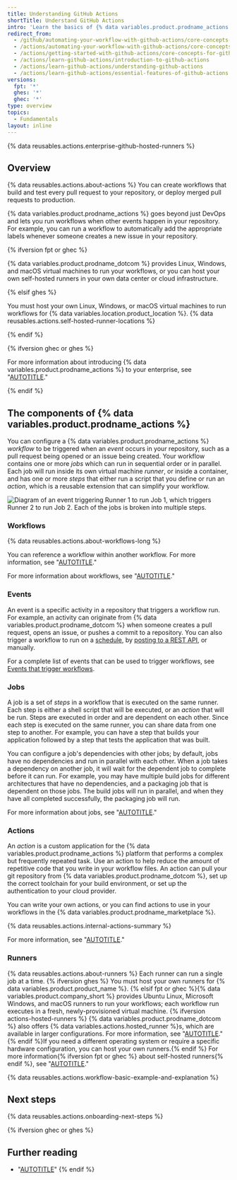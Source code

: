 ```yaml
---
title: Understanding GitHub Actions
shortTitle: Understand GitHub Actions
intro: 'Learn the basics of {% data variables.product.prodname_actions %}, including core concepts and essential terminology.'
redirect_from:
  - /github/automating-your-workflow-with-github-actions/core-concepts-for-github-actions
  - /actions/automating-your-workflow-with-github-actions/core-concepts-for-github-actions
  - /actions/getting-started-with-github-actions/core-concepts-for-github-actions
  - /actions/learn-github-actions/introduction-to-github-actions
  - /actions/learn-github-actions/understanding-github-actions
  - /actions/learn-github-actions/essential-features-of-github-actions
versions:
  fpt: '*'
  ghes: '*'
  ghec: '*'
type: overview
topics:
  - Fundamentals
layout: inline
---
```


{% data reusables.actions.enterprise-github-hosted-runners %}

## Overview

{% data reusables.actions.about-actions %}  You can create workflows that build and test every pull request to your repository, or deploy merged pull requests to production.

{% data variables.product.prodname_actions %} goes beyond just DevOps and lets you run workflows when other events happen in your repository. For example, you can run a workflow to automatically add the appropriate labels whenever someone creates a new issue in your repository.

{% ifversion fpt or ghec %}

{% data variables.product.prodname_dotcom %} provides Linux, Windows, and macOS virtual machines to run your workflows, or you can host your own self-hosted runners in your own data center or cloud infrastructure.

{% elsif ghes %}

You must host your own Linux, Windows, or macOS virtual machines to run workflows for {% data variables.location.product_location %}. {% data reusables.actions.self-hosted-runner-locations %}

{% endif %}

{% ifversion ghec or ghes %}

For more information about introducing {% data variables.product.prodname_actions %} to your enterprise, see "[AUTOTITLE](/admin/github-actions/getting-started-with-github-actions-for-your-enterprise/introducing-github-actions-to-your-enterprise)."

{% endif %}

## The components of {% data variables.product.prodname_actions %}

You can configure a {% data variables.product.prodname_actions %} _workflow_ to be triggered when an _event_ occurs in your repository, such as a pull request being opened or an issue being created.  Your workflow contains one or more _jobs_ which can run in sequential order or in parallel.  Each job will run inside its own virtual machine _runner_, or inside a container, and has one or more _steps_ that either run a script that you define or run an _action_, which is a reusable extension that can simplify your workflow.

![Diagram of an event triggering Runner 1 to run Job 1, which triggers Runner 2 to run Job 2. Each of the jobs is broken into multiple steps.](/assets/images/help/actions/overview-actions-simple.png)

### Workflows

{% data reusables.actions.about-workflows-long %}

You can reference a workflow within another workflow. For more information, see "[AUTOTITLE](/actions/using-workflows/reusing-workflows)."

For more information about workflows, see "[AUTOTITLE](/actions/using-workflows)."

### Events

An event is a specific activity in a repository that triggers a workflow run. For example, an activity can originate from {% data variables.product.prodname_dotcom %} when someone creates a pull request, opens an issue, or pushes a commit to a repository.  You can also trigger a workflow to run on a [schedule](/actions/using-workflows/events-that-trigger-workflows#schedule), by [posting to a REST API](/rest/repos/repos#create-a-repository-dispatch-event), or manually.

For a complete list of events that can be used to trigger workflows, see [Events that trigger workflows](/actions/using-workflows/events-that-trigger-workflows).

### Jobs

A job is a set of _steps_ in a workflow that is executed on the same runner.  Each step is either a shell script that will be executed, or an _action_ that will be run.  Steps are executed in order and are dependent on each other.  Since each step is executed on the same runner, you can share data from one step to another.  For example, you can have a step that builds your application followed by a step that tests the application that was built.

You can configure a job's dependencies with other jobs; by default, jobs have no dependencies and run in parallel with each other.  When a job takes a dependency on another job, it will wait for the dependent job to complete before it can run.  For example, you may have multiple build jobs for different architectures that have no dependencies, and a packaging job that is dependent on those jobs.  The build jobs will run in parallel, and when they have all completed successfully, the packaging job will run.

For more information about jobs, see "[AUTOTITLE](/actions/using-jobs)."

### Actions

An _action_ is a custom application for the {% data variables.product.prodname_actions %} platform that performs a complex but frequently repeated task.  Use an action to help reduce the amount of repetitive code that you write in your workflow files.  An action can pull your git repository from {% data variables.product.prodname_dotcom %}, set up the correct toolchain for your build environment, or set up the authentication to your cloud provider.

You can write your own actions, or you can find actions to use in your workflows in the {% data variables.product.prodname_marketplace %}.

{% data reusables.actions.internal-actions-summary %}

For more information, see "[AUTOTITLE](/actions/creating-actions)."

### Runners

{% data reusables.actions.about-runners %} Each runner can run a single job at a time. {% ifversion ghes %} You must host your own runners for {% data variables.product.product_name %}. {% elsif fpt or ghec %}{% data variables.product.company_short %} provides Ubuntu Linux, Microsoft Windows, and macOS runners to run your workflows; each workflow run executes in a fresh, newly-provisioned virtual machine. {% ifversion actions-hosted-runners %} {% data variables.product.prodname_dotcom %} also offers {% data variables.actions.hosted_runner %}s, which are available in larger configurations. For more information, see "[AUTOTITLE](/actions/using-github-hosted-runners/using-larger-runners)." {% endif %}If you need a different operating system or require a specific hardware configuration, you can host your own runners.{% endif %} For more information{% ifversion fpt or ghec %} about self-hosted runners{% endif %}, see "[AUTOTITLE](/actions/hosting-your-own-runners)."

{% data reusables.actions.workflow-basic-example-and-explanation %}

## Next steps

{% data reusables.actions.onboarding-next-steps %}

{% ifversion ghec or ghes %}

## Further reading

* "[AUTOTITLE](/admin/github-actions/getting-started-with-github-actions-for-your-enterprise/about-github-actions-for-enterprises)"
{% endif %}
